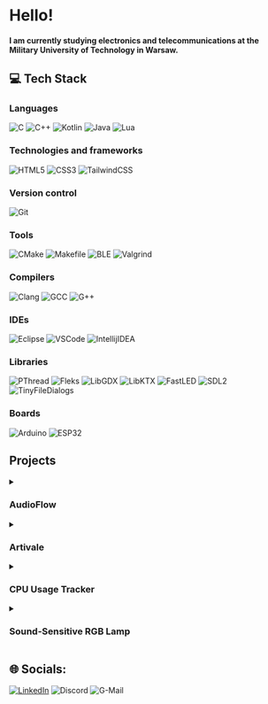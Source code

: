 # Hello!
#### I am currently studying electronics and telecommunications at the Military University of Technology in Warsaw. 
## 💻 Tech Stack
### Languages
![C](https://img.shields.io/badge/c-%2300599C.svg?style=for-the-badge&logo=c&logoColor=white) 
![C++](https://img.shields.io/badge/c++-%2300599C.svg?style=for-the-badge&logo=c%2B%2B&logoColor=white) 
![Kotlin](https://img.shields.io/badge/kotlin-%230095D5.svg?style=for-the-badge&logo=kotlin&logoColor=white) 
![Java](https://img.shields.io/badge/java-%23ED8B00.svg?style=for-the-badge&logo=java&logoColor=white) 
![Lua](https://img.shields.io/badge/lua-%232C2D72.svg?style=for-the-badge&logo=lua&logoColor=white)

### Technologies and frameworks
![HTML5](https://img.shields.io/badge/html5-%23E34F26.svg?style=for-the-badge&logo=html5&logoColor=white) ![CSS3](https://img.shields.io/badge/css3-%231572B6.svg?style=for-the-badge&logo=css3&logoColor=white) ![TailwindCSS](https://img.shields.io/badge/tailwindcss-%2338B2AC.svg?style=for-the-badge&logo=tailwind-css&logoColor=white) 

### Version control
![Git](https://img.shields.io/badge/git-%23FF0000.svg?style=for-the-badge&logo=git&logoColor=white)

### Tools 
![CMake](https://img.shields.io/badge/CMake-%23008FBA.svg?style=for-the-badge&logo=cmake&logoColor=white) ![Makefile](https://img.shields.io/badge/makefile-ffa500?style=for-the-badge)  ![BLE](https://img.shields.io/badge/BLE-%23190094.svg?style=for-the-badge&logo=bluetooth&logoColor=white)  ![Valgrind](https://img.shields.io/badge/Valgrind-008000?style=for-the-badge)

### Compilers 
![Clang](https://img.shields.io/badge/clang-2B7489?style=for-the-badge) ![GCC](https://img.shields.io/badge/gcc-CD853F?style=for-the-badge) ![G++](https://img.shields.io/badge/g++-CD853F?style=for-the-badge)

### IDEs
![Eclipse](https://img.shields.io/badge/eclipse-%23190094.svg?style=for-the-badge&logo=eclipse&logoColor=white) ![VSCode](https://img.shields.io/badge/VSCode-007ACC?style=for-the-badge) ![IntellijIDEA](https://img.shields.io/badge/intellij_idea-000000?style=for-the-badge)

### Libraries
![PThread](https://img.shields.io/badge/pthread-222222?style=for-the-badge) ![Fleks](https://img.shields.io/badge/Fleks-999900?style=for-the-badge) ![LibGDX](https://img.shields.io/badge/libgdx-FF0000?style=for-the-badge) ![LibKTX](https://img.shields.io/badge/libktx-007ACC?style=for-the-badge) ![FastLED](https://img.shields.io/badge/fastled-870099?style=for-the-badge) ![SDL2](https://img.shields.io/badge/SDL2-173556?style=for-the-badge) ![TinyFileDialogs](https://img.shields.io/badge/tiny_file_dialogs-444444?style=for-the-badge)

### Boards
![Arduino](https://img.shields.io/badge/arduino-%2300979C.svg?style=for-the-badge&logo=arduino&logoColor=white) ![ESP32](https://img.shields.io/badge/esp32-000000?style=for-the-badge)

## Projects
<details>
<summary><h3>AudioFlow</h3></summary>

- *GitHub Repository:* https://github.com/Lvbor/AudioFlow
- *Tech Stack:*

![C](https://img.shields.io/badge/c-%2300599C.svg?style=for-the-badge&logo=c&logoColor=white) ![C++](https://img.shields.io/badge/c++-%2300599C.svg?style=for-the-badge&logo=c%2B%2B&logoColor=white) ![SDL2](https://img.shields.io/badge/SDL2-173556?style=for-the-badge) ![TinyFileDialogs](https://img.shields.io/badge/tiny_file_dialogs-444444?style=for-the-badge) ![VSCode](https://img.shields.io/badge/VSCode-007ACC?style=for-the-badge) ![G++](https://img.shields.io/badge/g++-CD853F?style=for-the-badge) ![Git](https://img.shields.io/badge/Git-FF0000?style=for-the-badge) ![Makefile](https://img.shields.io/badge/makefile-ffa500?style=for-the-badge) 

#### Description
AudioFlow is a simple audio player written in C++ using the SDL2 library. It allows you to play and manage a queue of music files.
#### Demo
![AudioFlow Screenshot](https://i.imgur.com/KGWa0Xe.png)

</details>

<details>
<summary><h3>Artivale</h3></summary>
  
* GitHub Repository: Private ([assets](https://rafaelmatos.itch.io/epic-rpg-world-pack-grass-land) protected by copyright)
* Tech Stack:

![Kotlin](https://img.shields.io/badge/kotlin-%230095D5.svg?style=for-the-badge&logo=kotlin&logoColor=white)  ![Fleks](https://img.shields.io/badge/Fleks-999900?style=for-the-badge) ![LibGDX](https://img.shields.io/badge/libgdx-FF0000?style=for-the-badge) ![LibKTX](https://img.shields.io/badge/libktx-007ACC?style=for-the-badge)  ![BOX2D LIGHTS](https://img.shields.io/badge/BOX2D_LIGHTS-238456?style=for-the-badge)   ![Scene2D](https://img.shields.io/badge/scene2d-031299?style=for-the-badge) ![GDX AI](https://img.shields.io/badge/gdx_ai-772248?style=for-the-badge)  ![Tiled](https://img.shields.io/badge/tiled-0312FF?style=for-the-badge) ![IntellijIDEA](https://img.shields.io/badge/intellij_idea-000000?style=for-the-badge) ![Git](https://img.shields.io/badge/git-%23FF0000.svg?style=for-the-badge&logo=git&logoColor=white) 

#### Members

- [Lvbor (me)](https://github.com/Lvbor) - Responsible for game engine development
- [PTyszka](https://github.com/PTyszka) - Implemented AI algorithms for the mobs, created enemy behaviors
- [bartkepl](https://github.com/bartkepl) - Designed and built game map using the Tiled editor
- [iikolodziej](https://github.com/iikolodziej) - Implemented user interface

#### Description

Artivale is an RPG game created as a project from the subject "Mobile Application Programming". The game was brought to life using a combination of technologies such as Kotlin, Fleks, LibGDX, LibKTX, Box2DLights, Scene2D, GDX AI, and Tiled, ensuring a solid foundation for immersive gameplay.

#### Demo
![Artivale Screenshot](https://i.imgur.com/TA4onxM.png)

</details>

<details>
<summary><h3>CPU Usage Tracker</h3></summary>

- *GitHub Repository:* https://github.com/Lvbor/cpu-usage-tracker
- *Tech Stack:*
  
![C](https://img.shields.io/badge/c-%2300599C.svg?style=for-the-badge&logo=c&logoColor=white) ![CMake](https://img.shields.io/badge/CMake-%23008FBA.svg?style=for-the-badge&logo=cmake&logoColor=white) ![VSCode](https://img.shields.io/badge/VSCode-007ACC?style=for-the-badge)  ![Clang](https://img.shields.io/badge/clang-2B7489?style=for-the-badge) ![GCC](https://img.shields.io/badge/gcc-CD853F?style=for-the-badge) ![Git](https://img.shields.io/badge/Git-FF0000?style=for-the-badge) ![PThread](https://img.shields.io/badge/pthread-222222?style=for-the-badge) ![Valgrind](https://img.shields.io/badge/Valgrind-008000?style=for-the-badge) ![LINUX](https://img.shields.io/badge/Linux-FCC624?style=for-the-badge&logo=linux&logoColor=black) 

#### Description

CPU Usage Tracker is an application that monitors the CPU usage of a system. It consists of multiple threads responsible for reading CPU data, analyzing the data, and logging the results. The application uses a queue to store CPU usage data and handles graceful termination through signal handlers.

#### Demo
![CPU Usage Tracker Screenshot](https://i.imgur.com/BlQu2fu.png)

</details>

<details>
<summary><h3>Sound-Sensitive RGB Lamp</h3></summary>

- *GitHub Repository:* https://github.com/Lvbor/Sound_sensitive_RGB_lamp
- *Tech Stack:*

![C++](https://img.shields.io/badge/c++-%2300599C.svg?style=for-the-badge&logo=c%2B%2B&logoColor=white) ![FastLED](https://img.shields.io/badge/fastled-870099?style=for-the-badge) ![VSCode](https://img.shields.io/badge/VSCode-007ACC?style=for-the-badge)  ![Git](https://img.shields.io/badge/git-%23FF0000.svg?style=for-the-badge&logo=git&logoColor=white) ![PlatformIO](https://img.shields.io/badge/PlatformIO-ebab34?style=for-the-badge) ![ESP32](https://img.shields.io/badge/esp32-000000?style=for-the-badge)
 
#### Description

The RGB lamp creates an ambient light source for homes that enhances the environment and adds an extra level of interactivity and excitement through sound-reactive technology.

#### Demo
![RGB Lamp Photo](https://i.imgur.com/qZDvhqL.jpg)

</details>

## 🌐 Socials:
[![LinkedIn](https://img.shields.io/badge/linkedin-%230A66C2.svg?style=for-the-badge&logo=linkedin&logoColor=white)](https://linkedin.com/in/https://www.linkedin.com/in/lvbor/) ![Discord](https://img.shields.io/badge/lvbor-7289d9?style=for-the-badge&logo=discord&logoColor=white) ![G-Mail](https://img.shields.io/badge/luborwitkowski123@gmail.com-c71610?style=for-the-badge&logo=gmail&logoColor=white)

